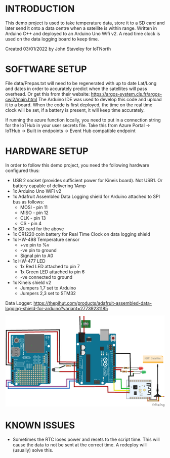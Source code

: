 # INTRODUCTION

This demo project is used to take temperature data, store it to a SD card and later send it onto a data centre when a satellite is within range. Written in Arduino C++ and deployed to an Arduino Uno Wifi v2.
A read time clock is used on the data logging board to keep time.

Created 03/01/2022 by John Staveley for IoTNorth

# SOFTWARE SETUP

File data/Prepas.txt will need to be regenerated with up to date Lat/Long and dates in order to accurately predict when the satellites will pass overhead. Or get this from their website: https://argos-system.cls.fr/argos-cwi2/main.html
The Arduino IDE was used to develop this code and upload it to a board. When the code is first deployed, the time on the real time clock will be set, if a battery is present, it will keep time accurately.

If running the azure function locally, you need to put in a connection string for the IoTHub in your user secrets file.
Take this from Azure Portal -> IoTHub -> Built in endpoints -> Event Hub compatible endpoint

# HARDWARE SETUP
In order to follow this demo project, you need the following hardware configured thus:

- USB 2 socket (provides sufficient power for Kineis board). Not USB1. Or battery capable of delivering 1Amp
- 1x Arduino Uno WiFi v2
- 1x Adafruit Assembled Data Logging shield for Arduino attached to SPI bus as follows:
	- MOSI - pin 11
	- MISO - pin 12
	- CLK - pin 13
	- CS - pin 4
- 1x SD card for the above
- 1x CR1220 coin battery for Real Time Clock on data logging shield
- 1x HW-498 Temperature sensor
    - +ve pin to %v
	- -ve pin to ground
	- Signal pin to A0
- 1x HW-477 LED
	- 1x Red LED attached to pin 7
	- 1x Green LED attached to pin 6
	- -ve connected to ground
- 1x Kineis shield v2
	- Jumpers 1,7 set to Arduino
	- Jumpers 2,3 set to STM32

Data Logger: https://thepihut.com/products/adafruit-assembled-data-logging-shield-for-arduino?variant=27739231185

![Hardware configuration for satellite logger](https://raw.githubusercontent.com/johnstaveley/Satellite/main/SatelliteHardware.png "Circuit diagram")

# KNOWN ISSUES

- Sometimes the RTC loses power and resets to the script time. This will cause the data to not be sent at the correct time. A redeploy will (usually) solve this.

